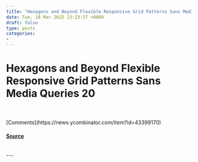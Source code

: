 ```yaml
---
title: "Hexagons and Beyond Flexible Responsive Grid Patterns Sans Media Queries 20"
date: Tue, 18 Mar 2025 13:23:57 +0000
draft: false
type: posts
categories: 
- 
---
```

# Hexagons and Beyond Flexible Responsive Grid Patterns Sans Media Queries 20

<br/>

<br/>
[Comments](https://news.ycombinator.com/item?id=43399170)

#### [Source](https://css-tricks.com/hexagons-and-beyond-flexible-responsive-grid-patterns-sans-media-queries/)

<br/>
---
